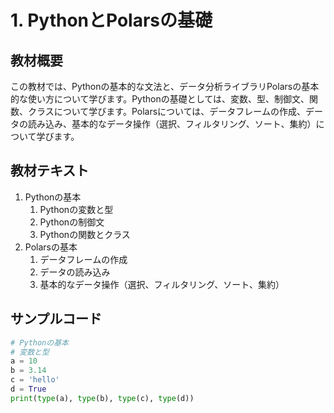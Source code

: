 # 1. PythonとPolarsの基礎

## 教材概要
この教材では、Pythonの基本的な文法と、データ分析ライブラリPolarsの基本的な使い方について学びます。Pythonの基礎としては、変数、型、制御文、関数、クラスについて学びます。Polarsについては、データフレームの作成、データの読み込み、基本的なデータ操作（選択、フィルタリング、ソート、集約）について学びます。

## 教材テキスト
1. Pythonの基本
    1. Pythonの変数と型
    2. Pythonの制御文
    3. Pythonの関数とクラス
2. Polarsの基本
    1. データフレームの作成
    2. データの読み込み
    3. 基本的なデータ操作（選択、フィルタリング、ソート、集約）

## サンプルコード
```python
# Pythonの基本
# 変数と型
a = 10
b = 3.14
c = 'hello'
d = True
print(type(a), type(b), type(c), type(d))